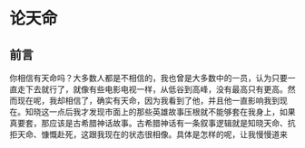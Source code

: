 # 论天命

## 前言

你相信有天命吗？大多数人都是不相信的，我也曾是大多数中的一员，认为只要一直走下去就行了，就像有些电影电视一样，从低谷到高峰，没有最高只有更高。然而现在呢，我却相信了，确实有天命，因为我看到了他，并且他一直影响我到现在。知晓这一点后我才发现市面上的那些英雄故事压根就不能够套在我身上，如果真要套，那应该是古希腊神话故事。古希腊神话有一条叙事逻辑就是知晓天命、抗拒天命、慷慨赴死，这跟我现在的状态很相像。具体是怎样的呢，让我慢慢道来
